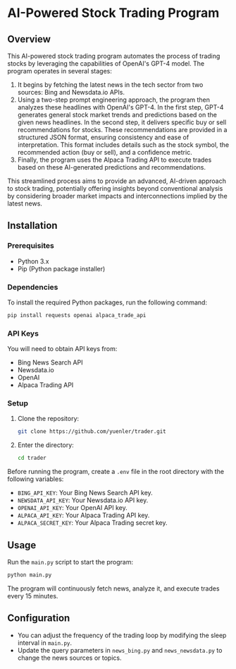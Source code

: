 
# AI-Powered Stock Trading Program

## Overview
This AI-powered stock trading program automates the process of trading stocks by leveraging the capabilities of OpenAI's GPT-4 model. The program operates in several stages:
1. It begins by fetching the latest news in the tech sector from two sources: Bing and Newsdata.io APIs.
2. Using a two-step prompt engineering approach, the program then analyzes these headlines with OpenAI's GPT-4. In the first step, GPT-4 generates general stock market trends and predictions based on the given news headlines. In the second step, it delivers specific buy or sell recommendations for stocks. These recommendations are provided in a structured JSON format, ensuring consistency and ease of interpretation. This format includes details such as the stock symbol, the recommended action (buy or sell), and a confidence metric.
3. Finally, the program uses the Alpaca Trading API to execute trades based on these AI-generated predictions and recommendations.

This streamlined process aims to provide an advanced, AI-driven approach to stock trading, potentially offering insights beyond conventional analysis by considering broader market impacts and interconnections implied by the latest news.

## Installation

### Prerequisites
- Python 3.x
- Pip (Python package installer)

### Dependencies
To install the required Python packages, run the following command:
```bash
pip install requests openai alpaca_trade_api
```

### API Keys
You will need to obtain API keys from:
- Bing News Search API
- Newsdata.io
- OpenAI
- Alpaca Trading API

### Setup
1. Clone the repository:
   ```bash
   git clone https://github.com/yuenler/trader.git
   ```
2. Enter the directory:
   ```bash
   cd trader
   ```

Before running the program, create a `.env` file in the root directory with the following variables:
- `BING_API_KEY`: Your Bing News Search API key.
- `NEWSDATA_API_KEY`: Your Newsdata.io API key.
- `OPENAI_API_KEY`: Your OpenAI API key.
- `ALPACA_API_KEY`: Your Alpaca Trading API key.
- `ALPACA_SECRET_KEY`: Your Alpaca Trading secret key.


## Usage
Run the `main.py` script to start the program:
```bash
python main.py
```
The program will continuously fetch news, analyze it, and execute trades every 15 minutes.

## Configuration
- You can adjust the frequency of the trading loop by modifying the sleep interval in `main.py`.
- Update the query parameters in `news_bing.py` and `news_newsdata.py` to change the news sources or topics.

